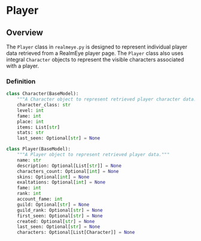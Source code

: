 # Player

## Overview

The `Player` class in `realmeye.py` is designed to represent individual player data retrieved from a RealmEye player page. The `Player` class also uses integral `Character` objects to represent the visible characters associated with a player.

### Definition

```py
class Character(BaseModel):
    """A Character object to represent retrieved player character data."""
    character_class: str
    level: int
    fame: int
    place: int
    items: List[str]
    stats: str
    last_seen: Optional[str] = None

class Player(BaseModel):
    """A Player object to represent retrieved player data."""
    name: str
    description: Optional[List[str]] = None
    characters_count: Optional[int] = None
    skins: Optional[int] = None
    exaltations: Optional[int] = None
    fame: int
    rank: int
    account_fame: int
    guild: Optional[str] = None
    guild_rank: Optional[str] = None
    first_seen: Optional[str] = None
    created: Optional[str] = None
    last_seen: Optional[str] = None
    characters: Optional[List[Character]] = None
```
